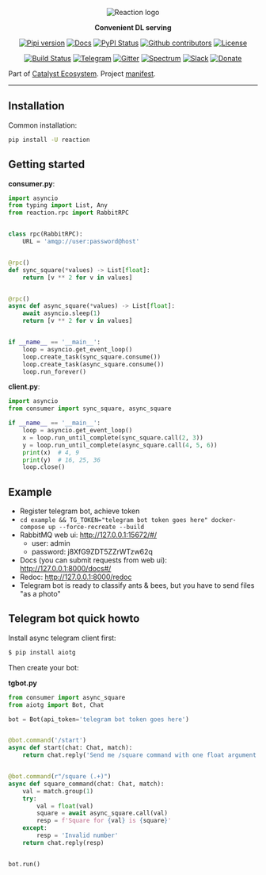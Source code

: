 <div align="center">

![Reaction logo](https://raw.githubusercontent.com/catalyst-team/catalyst-pics/master/pics/Reaction_Logo.png)

**Convenient DL serving**

[![Pipi version](https://img.shields.io/pypi/v/reaction.svg)](https://pypi.org/project/reaction/)
[![Docs](https://img.shields.io/badge/dynamic/json.svg?label=docs&url=https%3A%2F%2Fpypi.org%2Fpypi%2Freaction%2Fjson&query=%24.info.version&colorB=brightgreen&prefix=v)](https://catalyst-team.github.io/reaction/index.html)
[![PyPI Status](https://pepy.tech/badge/reaction)](https://pepy.tech/project/reaction)
[![Github contributors](https://img.shields.io/github/contributors/catalyst-team/reaction.svg?logo=github&logoColor=white)](https://github.com/catalyst-team/reaction/graphs/contributors)
[![License](https://img.shields.io/github/license/catalyst-team/catalyst.svg)](LICENSE)

[![Build Status](https://travis-ci.com/catalyst-team/reaction.svg?branch=master)](https://travis-ci.com/catalyst-team/reaction)
[![Telegram](https://img.shields.io/badge/news-on%20telegram-blue)](https://t.me/catalyst_team)
[![Gitter](https://badges.gitter.im/catalyst-team/community.svg)](https://gitter.im/catalyst-team/community?utm_source=badge&utm_medium=badge&utm_campaign=pr-badge)
[![Spectrum](https://img.shields.io/badge/chat-on%20spectrum-blueviolet)](https://spectrum.chat/catalyst)
[![Slack](https://img.shields.io/badge/ODS-slack-red)](https://opendatascience.slack.com/messages/CGK4KQBHD)
[![Donate](https://raw.githubusercontent.com/catalyst-team/catalyst-pics/master/third_party_pics/patreon.png)](https://www.patreon.com/catalyst_team)

</div>

Part of [Catalyst Ecosystem](https://docs.google.com/presentation/d/1D-yhVOg6OXzjo9K_-IS5vSHLPIUxp1PEkFGnpRcNCNU/edit?usp=sharing). Project [manifest](https://github.com/catalyst-team/catalyst/blob/master/MANIFEST.md).

---

## Installation

Common installation:
```bash
pip install -U reaction
```

## Getting started

**consumer.py**:
```python
import asyncio
from typing import List, Any
from reaction.rpc import RabbitRPC


class rpc(RabbitRPC):
    URL = 'amqp://user:password@host'


@rpc()
def sync_square(*values) -> List[float]:
    return [v ** 2 for v in values]


@rpc()
async def async_square(*values) -> List[float]:
    await asyncio.sleep(1)
    return [v ** 2 for v in values]


if __name__ == '__main__':
    loop = asyncio.get_event_loop()
    loop.create_task(sync_square.consume())
    loop.create_task(async_square.consume())
    loop.run_forever()
```

**client.py**:
```python
import asyncio
from consumer import sync_square, async_square

if __name__ == '__main__':
    loop = asyncio.get_event_loop()
    x = loop.run_until_complete(sync_square.call(2, 3))
    y = loop.run_until_complete(async_square.call(4, 5, 6))
    print(x)  # 4, 9
    print(y)  # 16, 25, 36
    loop.close()
```

## Example
* Register telegram bot, achieve token
* `cd example && TG_TOKEN="telegram bot token goes here" docker-compose up --force-recreate --build`
* RabbitMQ web ui: http://127.0.0.1:15672/#/
  * user: admin
  * password: j8XfG9ZDT5ZZrWTzw62q
* Docs (you can submit requests from web ui): http://127.0.0.1:8000/docs#/
* Redoc: http://127.0.0.1:8000/redoc
* Telegram bot is ready to classify ants & bees, but you have to send files "as a photo"

## Telegram bot quick howto

Install async telegram client first:
```bash
$ pip install aiotg
```

Then create your bot:

**tgbot.py**
```python
from consumer import async_square
from aiotg import Bot, Chat

bot = Bot(api_token='telegram bot token goes here')


@bot.command('/start')
async def start(chat: Chat, match):
    return chat.reply('Send me /square command with one float argument')


@bot.command(r"/square (.+)")
async def square_command(chat: Chat, match):
    val = match.group(1)
    try:
        val = float(val)
        square = await async_square.call(val)
        resp = f'Square for {val} is {square}'
    except:
        resp = 'Invalid number'
    return chat.reply(resp)


bot.run()
```
